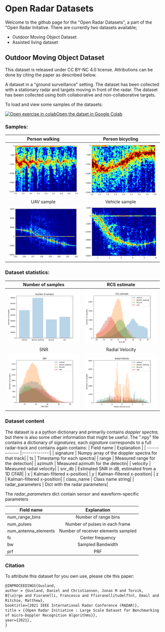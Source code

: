 # Open Radar Datasets
Welcome to the github page for the "Open Radar Datasets", a part of the "Open Radar Initative. 
There are currently two datasets available;
- Outdoor Moving Object Dataset
- Assisted living dataset

## Outdoor Moving Object Dataset
This dataset is released under CC BY-NC 4.0 license. 
Attributions can be done by citing the paper as described below.

A dataset in a "ground surveillance" setting. 
The dataset has been collected with a stationary radar and targets moving in front of the radar. 
The dataset has been collected using both collaborative and non-collaborative targets. 

To load and view some samples of the datasets: 

[![Open exercise in colab](https://colab.research.google.com/assets/colab-badge.svg)](https://colab.research.google.com/github/openradarinitiative/open_radar_datasets/blob/main/show_data.ipynb)[Open the datset in Google Colab](https://colab.research.google.com/github/openradarinitiative/open_radar_datasets/blob/main/show_data.ipynb)

### Samples: 
Person walking             |  Person bicycling
:-------------------------:|:-------------------------:
![](assets/ground_surveillance/samples/person_sample.png)  |  ![](assets/ground_surveillance/samples/bicycle_sample.png)
UAV sample             |  Vehicle sample
![](assets/ground_surveillance/samples/uav_sample.png)  |  ![](assets/ground_surveillance/samples/vehicle_sample.png)

### Dataset statistics:

Number of samples             |  RCS estimate
:-------------------------:|:-------------------------:
![](assets/ground_surveillance/stats/number_of_samples.png)  |  ![](assets/ground_surveillance/stats/rcs_estimate.png)
SNR             |  Radial Velocity
![](assets/ground_surveillance/stats/SNR.png)  |  ![](assets/ground_surveillance/stats/radial_velocity.png)

### Dataset content
The dataset is a a python dictionary and primarily contains _doppler spectra_, but there is also some other information that might be useful.
The ".npy" file contains a dictionary of _signatures_, each _signature_ corresponds to a full radar-track and contains again contains:
| Field name        | Explanation    |
| ------------- |:-------------:|
| signature  |  Numpy array of the doppler spectra for that track|
| ts         |  Timestamp for each spectra|
| range      |  Measured range for the detection|
| azimuth    |  Measured azimuth for the detectin|
| velocity   |  Measured radial velocity|
| snr_db     |  Estimated SNR in dB, estimated from a 1D CFAR|
| x          |  Kalman-filtered x-position|
| y          |  Kalman-filtered x-position|
| z          |  Kalman-filtered x-position|
| class_name |  Class name string|
| radar_parameters |  Dict with the radar parameters|

The _radar_parameters_ dict contain sensor and waveform-specific parameters

| Field name        | Explanation    |
| ------------- |:-------------:|
| num_range_bins |  Number of range bins|
| num_pulses |  Number of pulses in each frame|
| num_antenna_elements |  Number of receiver elements sampled|
| fc |  Center frequency|
| bw |  Sampled Bandwidth|
| prf |  PRF|
### Citation
To attribute this dataset for you own use, please cite this paper:
```
@INPROCEEDINGS{Gusland,
author = {Gusland, Daniel and Christiansen, Jonas M and Torvik, B{\o}rge and Fioranelli, Francesco and Ffioranellitudelftnl, Email and Ritchie, Matthew},
booktitle={2021 IEEE International Radar Conference (RADAR)}, 
title = {{Open Radar Initiative : Large Scale Dataset for Benchmarking of micro-Doppler Recognition Algorithms}},
year={2021},
}

```
